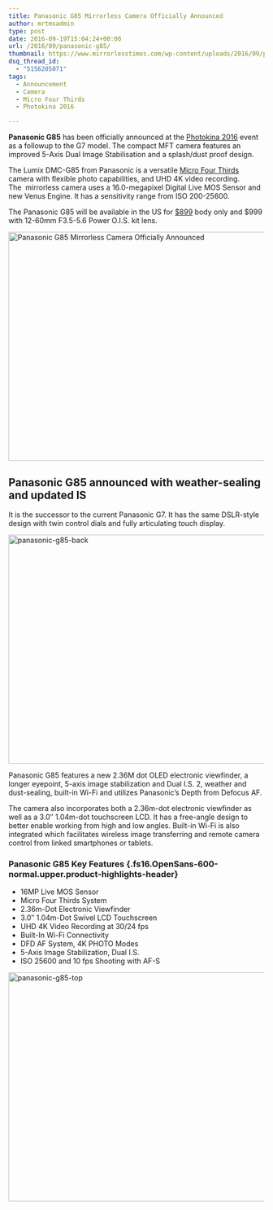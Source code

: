 ```yaml
---
title: Panasonic G85 Mirrorless Camera Officially Announced
author: mrtmsadmin
type: post
date: 2016-09-19T15:04:24+00:00
url: /2016/09/panasonic-g85/
thumbnail: https://www.mirrorlesstimes.com/wp-content/uploads/2016/09/panasonic-g85.jpg
dsq_thread_id:
  - "5156205071"
tags:
  - Announcement
  - Camera
  - Micro Four Thirds
  - Photokina 2016

---
```

**Panasonic G85** has been officially announced at the [Photokina 2016][1] event as a followup to the G7 model. The compact MFT camera features an improved 5-Axis Dual Image Stabilisation and a splash/dust proof design.

The Lumix DMC-G85 from Panasonic is a versatile [Micro Four Thirds][2] camera with flexible photo capabilities, and UHD 4K video recording. The  mirrorless camera uses a 16.0-megapixel Digital Live MOS Sensor and new Venus Engine. It has a sensitivity range from ISO 200-25600.

The Panasonic G85 will be available in the US for <a href="http://amzn.to/2daV0EQ" target="_blank">$899</a> body only and $999 with 12-60mm <span id="productTitle" class="a-size-large">F3.5-5.6</span> Power O.I.S. kit lens.<!--more-->

<img class="alignnone wp-image-570 size-full" title="Panasonic G85 Mirrorless Camera Officially Announced" src="https://i0.wp.com/www.mirrorlesstimes.com/wp-content/uploads/2016/09/panasonic-g85-front.jpg?resize=600%2C450&#038;ssl=1" alt="Panasonic G85 Mirrorless Camera Officially Announced" width="600" height="450" srcset="https://i0.wp.com/www.mirrorlesstimes.com/wp-content/uploads/2016/09/panasonic-g85-front.jpg?w=1200&ssl=1 1200w, https://i0.wp.com/www.mirrorlesstimes.com/wp-content/uploads/2016/09/panasonic-g85-front.jpg?resize=300%2C225&ssl=1 300w, https://i0.wp.com/www.mirrorlesstimes.com/wp-content/uploads/2016/09/panasonic-g85-front.jpg?resize=768%2C576&ssl=1 768w, https://i0.wp.com/www.mirrorlesstimes.com/wp-content/uploads/2016/09/panasonic-g85-front.jpg?resize=1024%2C768&ssl=1 1024w" sizes="(max-width: 600px) 100vw, 600px" data-recalc-dims="1" /> 

## Panasonic G85 announced with weather-sealing and updated IS

It is the successor to the current Panasonic G7. It has the same DSLR-style design with twin control dials and fully articulating touch display.

<img class="alignnone size-full wp-image-568" src="https://i0.wp.com/www.mirrorlesstimes.com/wp-content/uploads/2016/09/panasonic-g85-back.jpg?resize=600%2C450&#038;ssl=1" alt="panasonic-g85-back" width="600" height="450" srcset="https://i0.wp.com/www.mirrorlesstimes.com/wp-content/uploads/2016/09/panasonic-g85-back.jpg?w=1200&ssl=1 1200w, https://i0.wp.com/www.mirrorlesstimes.com/wp-content/uploads/2016/09/panasonic-g85-back.jpg?resize=300%2C225&ssl=1 300w, https://i0.wp.com/www.mirrorlesstimes.com/wp-content/uploads/2016/09/panasonic-g85-back.jpg?resize=768%2C576&ssl=1 768w, https://i0.wp.com/www.mirrorlesstimes.com/wp-content/uploads/2016/09/panasonic-g85-back.jpg?resize=1024%2C768&ssl=1 1024w" sizes="(max-width: 600px) 100vw, 600px" data-recalc-dims="1" /> 

Panasonic G85 features a new 2.36M dot OLED electronic viewfinder, a longer eyepoint, 5-axis image stabilization and Dual I.S. 2, weather and dust-sealing, built-in Wi-Fi and utilizes Panasonic’s Depth from Defocus AF.

The camera also incorporates both a 2.36m-dot electronic viewfinder as well as a 3.0&#8243; 1.04m-dot touchscreen LCD. It has a free-angle design to better enable working from high and low angles. Built-in Wi-Fi is also integrated which facilitates wireless image transferring and remote camera control from linked smartphones or tablets.

### Panasonic G85 Key Features {.fs16.OpenSans-600-normal.upper.product-highlights-header}

<ul class="top-section-list" data-selenium="highlightList">
  <li class="top-section-list-item">
    16MP Live MOS Sensor
  </li>
  <li class="top-section-list-item">
    Micro Four Thirds System
  </li>
  <li class="top-section-list-item">
    2.36m-Dot Electronic Viewfinder
  </li>
  <li class="top-section-list-item">
    3.0&#8243; 1.04m-Dot Swivel LCD Touchscreen
  </li>
  <li class="top-section-list-item">
    UHD 4K Video Recording at 30/24 fps
  </li>
  <li class="top-section-list-item">
    Built-In Wi-Fi Connectivity
  </li>
  <li class="top-section-list-item">
    DFD AF System, 4K PHOTO Modes
  </li>
  <li class="top-section-list-item">
    5-Axis Image Stabilization, Dual I.S.
  </li>
  <li class="top-section-list-item">
    ISO 25600 and 10 fps Shooting with AF-S
  </li>
</ul>

<img class="alignnone size-full wp-image-569" src="https://i2.wp.com/www.mirrorlesstimes.com/wp-content/uploads/2016/09/panasonic-g85-top.jpg?resize=600%2C450&#038;ssl=1" alt="panasonic-g85-top" width="600" height="450" srcset="https://i2.wp.com/www.mirrorlesstimes.com/wp-content/uploads/2016/09/panasonic-g85-top.jpg?w=1200&ssl=1 1200w, https://i2.wp.com/www.mirrorlesstimes.com/wp-content/uploads/2016/09/panasonic-g85-top.jpg?resize=300%2C225&ssl=1 300w, https://i2.wp.com/www.mirrorlesstimes.com/wp-content/uploads/2016/09/panasonic-g85-top.jpg?resize=768%2C576&ssl=1 768w, https://i2.wp.com/www.mirrorlesstimes.com/wp-content/uploads/2016/09/panasonic-g85-top.jpg?resize=1024%2C768&ssl=1 1024w" sizes="(max-width: 600px) 100vw, 600px" data-recalc-dims="1" />

 [1]: https://www.mirrorlesstimes.com/tags/photokina-2016/
 [2]: https://www.mirrorlesstimes.com/tags/micro-four-thirds/